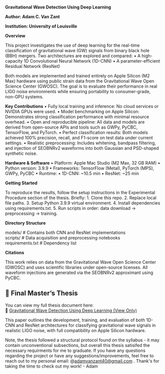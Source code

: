 **Gravitational Wave Detection Using Deep Learning**

**Author: Adam C. Van Zant**

**Institution: University of Louisville**

**Overview**

This project investigates the use of deep learning for the real-time classification of gravitational wave (GW) signals from binary black hole (BBH) mergers. Two architectures are explored and compared:
	•	A high-capacity 1D Convolutional Neural Network (1D-CNN)
	•	A parameter-efficient Residual Network (ResNet)

Both models are implemented and trained entirely on Apple Silicon (M2 Max) hardware using public strain data from the Gravitational Wave Open Science Center (GWOSC). The goal is to evaluate their performance in real LIGO noise environments while ensuring portability to consumer-grade, non-GPU systems.

**Key Contributions**
	•	Fully local training and inference: No cloud services or NVIDIA GPUs were used.
	•	Model benchmarking on Apple Silicon: Demonstrates strong classification performance with minimal resource overhead.
	•	Open and reproducible pipeline: All data and models are derived from open-source APIs and tools such as GWPy, PyCBC, TensorFlow, and PyTorch.
	•	Perfect classification results: Both models achieved 100% precision, recall, and F1-score on test data under current settings.
	•	Realistic preprocessing: Includes whitening, bandpass filtering, and injection of SEOBNRv2 waveforms into both Gaussian and PSD-shaped synthetic noise.

**Hardware & Software**
	•	Platform: Apple Mac Studio (M2 Max, 32 GB RAM)
	•	Python version: 3.9.9
	•	Frameworks: TensorFlow (Metal), PyTorch (MPS), GWPy, PyCBC
	•	Runtime:
	•	1D-CNN: ~10.5 min
	•	ResNet: ~25 min

**Getting Started**

To reproduce the results, follow the setup instructions in the Experimental Procedure section of the thesis. Briefly:
	1.	Clone this repo.
	2.	Replace local file paths.
	3.	Setup Python 3.9.9 virtual environment.
	4.	Install dependencies using requirements.txt.
	5.	Run scripts in order: data download → preprocessing → training.

**Directory Structure**

 models/                   # Contains both CNN and ResNet implementations  
scripts/                  # Data acquisition and preprocessing notebooks  
requirements.txt          # Dependency list  


**Citations**


This work relies on data from the Gravitational Wave Open Science Center (GWOSC) and uses scientific libraries under open-source licenses. All waveform injections are generated via the SEOBNRv2 approximant using PyCBC.

## 📄 Final Master’s Thesis

You can view my full thesis document here:  
🔗 [Gravitational Wave Detection Using Deep Learning (View Only)](https://docs.google.com/document/d/12lWyfPhXyMHmYyitk9l8vDl4AnJroP2X9f_7rGCKUAc/edit?usp=sharing)

This paper outlines the development, training, and evaluation of both 1D-CNN and ResNet architectures for classifying gravitational wave signals in realistic LIGO noise, with full compatibility on Apple Silicon hardware.

Note, the thesis followed a structural protocol found on the syllabus - it may contain unconventional subsections, but overall this thesis satisifed the necessary requirments for me to graduate. If you have any questions regarding the project or have any suggestions/improvements, feel free to reach out to my personal email: @adamvanzant40@gmail.com . Thank's for taking the time to check out my work! - Adam
